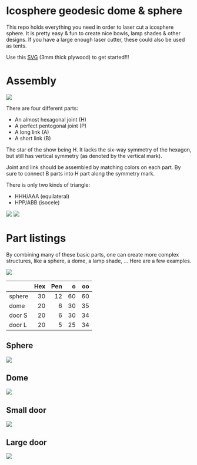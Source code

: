 Icosphere geodesic dome & sphere
================================

This repo holds everything you need in order to laser cut a icosphere sphere.
It is pretty easy & fun to create nice bowls, lamp shades & other designs.
If you have a large enough laser cutter, these could also be used as tents.

Use this [SVG](dome.optimized.svg) (3mm thick plywood) to get started!!!

# Assembly

![](screenshots/dome_color_parts.png)

There are four different parts:
* An almost hexagonal joint (H)
* A perfect pentogonal joint (P)
* A long link (A)
* A short link (B)

The star of the show being H.
It lacks the six-way symmetry of the hexagon, but still has vertical symmetry (as denoted by the vertical mark).

Joint and link should be assembled by matching colors on each part.
By sure to connect B parts into H part along the symmetry mark.

There is only two kinds of triangle:
* HHH/AAA (equilateral)
* HPP/ABB (isocele)

![](screenshots/triangle_aaa.png)
![](screenshots/triangle_abb.png)

# Part listings

By combining many of these basic parts, one can create more complex structures, like a sphere, a dome, a lamp shade, ...
Here are a few examples.

![](screenshots/dome_halfass.png)

|        |  Hex |  Pen |    o |   oo |
| :----- | ---: | ---: | ---: | ---: |
| sphere |   30 |   12 |   60 |   60 |
| dome   |   20 |    6 |   30 |   35 |
| door S |   20 |    6 |   30 |   34 |
| door L |   20 |    5 |   25 |   34 |

## Sphere

![](screenshots/sphere.png)

## Dome

![](screenshots/dome.png)

## Small door

![](screenshots/small_door.png)

## Large door

![](screenshots/large_door.png)
